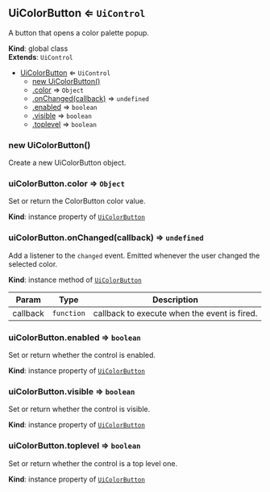 <a name="UiColorButton"></a>

## UiColorButton ⇐ <code>UiControl</code>
A button that opens a color palette popup.

**Kind**: global class  
**Extends**: <code>UiControl</code>  

* [UiColorButton](#UiColorButton) ⇐ <code>UiControl</code>
    * [new UiColorButton()](#new_UiColorButton_new)
    * [.color](#UiColorButton+color) ⇒ <code>Object</code>
    * [.onChanged(callback)](#UiColorButton+onChanged) ⇒ <code>undefined</code>
    * [.enabled](#) ⇒ <code>boolean</code>
    * [.visible](#) ⇒ <code>boolean</code>
    * [.toplevel](#) ⇒ <code>boolean</code>

<a name="new_UiColorButton_new"></a>

### new UiColorButton()
Create a new UiColorButton object.

<a name="UiColorButton+color"></a>

### uiColorButton.color ⇒ <code>Object</code>
Set or return the ColorButton color value.

**Kind**: instance property of [<code>UiColorButton</code>](#UiColorButton)  
<a name="UiColorButton+onChanged"></a>

### uiColorButton.onChanged(callback) ⇒ <code>undefined</code>
Add a listener to the `changed` event. Emitted whenever the user
changed the selected color.

**Kind**: instance method of [<code>UiColorButton</code>](#UiColorButton)  

| Param | Type | Description |
| --- | --- | --- |
| callback | <code>function</code> | callback to execute when the event is fired. |

<a name=""></a>

### uiColorButton.enabled ⇒ <code>boolean</code>
Set or return whether the control is enabled.

**Kind**: instance property of [<code>UiColorButton</code>](#UiColorButton)  
<a name=""></a>

### uiColorButton.visible ⇒ <code>boolean</code>
Set or return whether the control is visible.

**Kind**: instance property of [<code>UiColorButton</code>](#UiColorButton)  
<a name=""></a>

### uiColorButton.toplevel ⇒ <code>boolean</code>
Set or return whether the control is a top level one.

**Kind**: instance property of [<code>UiColorButton</code>](#UiColorButton)  
